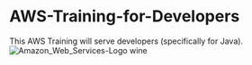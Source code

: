 # AWS-Training-for-Developers
This AWS Training will serve developers (specifically for Java).
![Amazon_Web_Services-Logo wine](https://github.com/user-attachments/assets/14c03b62-66c6-43de-ad04-2921b961c12e)
